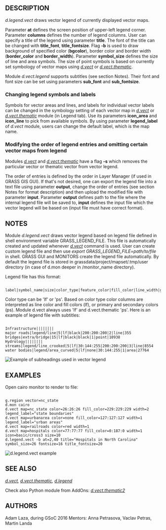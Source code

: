 
## DESCRIPTION

*d.legend.vect* draws vector legend of currently displayed vector maps.

Parameter **at** defines the screen position of upper-left legend corner.
Parameter **columns** defines the number of legend columns.
User can specify a title of the legend using parameter **title**.
The font of the title can be changed with **title\_font**, **title\_fontsize**.
Flag **-b** is used to draw background of specified color (**bgcolor**),
border color and border width (**border\_color** and **border\_width**).
Parameter **symbol\_size** defines the size of line and area symbols.
The size of point symbols is based on currently set symbology of vector maps using
*[d.vect](d.vect.html)* or
*[d.vect.thematic](d.vect.thematic.html)*.

Module *d.vect.legend* supports subtitles (see section Notes).
Their font and font size can be set using parameters **sub\_font**
and **sub\_fontsize**.

### Changing legend symbols and labels

Symbols for vector areas and lines, and labels for individual vector labels
can be changed in the symbology setting of each vector map in
*[d.vect](d.vect.html)* or
*[d.vect.thematic](d.vect.thematic.html)*
module (in Legend tab). Use its parameters
**icon\_area** and **icon\_line** to pick from available symbols.
By using parameter **legend\_label** of *d.vect* module, users can change
the default label, which is the map name.

### Modifying the order of legend entries and omitting certain vector maps from legend

Modules *[d.vect](d.vect.html)* and
*[d.vect.thematic](d.vect.thematic.html)*
have a flag **-s**
which removes the particular vector or thematic vector from vector legend.

The order of entries is defined by the order in Layer Manager (if used
in GRASS GIS GUI). If that's not desired, one can export the legend file
into a text file using parameter **output**, change the order of entries
(see section Notes for format description) and then upload the modified file
with parameter **input**.
Parameter **output** defines path to the file where the internal legend
file will be saved to, **input** defines the input file which
the vector legend will be based on (input file must have correct format).

## NOTES

Module *d.legend.vect* draws vector legend based on legend file defined
in shell environment variable GRASS\_LEGEND\_FILE.
This file is automatically created and updated whenever
*[d.vect](d.vect.html)* command is used.
User can create custom legend file and then use
*export GRASS\_LEGEND\_FILE=path/to/file* in shell.
GRASS GUI and MONITORS create the legend file automatically.
By default the legend file is stored in grassdata/project/mapset/.tmp/user
directory (in case of d.mon deeper in /monitor\_name directory).

Legend file has this format:

```

label|symbol_name|size|color_type|feature_color|fill_color|line_width|geometry_type|feature_count

```

Color type can be 'lf' or 'ps'. Based on color type color columns are interpreted
as line color and fill colors (lf), or primary and secondary colors (ps).
Module d.vect always uses 'lf' and d.vect.thematic 'ps'.
Here is an example of legend file with subtitles:

```

Infrastructure||||||||
major roads|legend/line|5|lf|black|200:200:200|2|line|355
bridges|extra/bridge|15|lf|black|black|1|point|10938
Hydrology||||||||
streams|legend/line_crooked|5|lf|30:144:255|200:200:200|3|line|8554
water bodies|legend/area_curved|5|lf|none|30:144:255|1|area|27764

```

![Example of subheadings used in vector legend](d_legend_vect_subheadings.png)

## EXAMPLES

Open cairo monitor to render to file:

```

g.region vector=nc_state
d.mon cairo
d.vect map=nc_state color=26:26:26 fill_color=229:229:229 width=2 legend_label="state boundaries"
d.vect map=urbanarea color=none fill_color=127:127:127 width=1 legend_label="urban areas"
d.vect map=railroads color=red width=1
d.vect map=hospitals color=77:77:77 fill_color=0:187:0 width=1 icon=basic/cross3 size=10
d.legend.vect -b at=2,40 title="Hospitals in North Carolina" symbol_size=26 fontsize=16 title_fontsize=20

```

![d.legend.vect example](d_legend_vect.png)

## SEE ALSO

*[d.vect](d.vect.html),
[d.vect.thematic](d.vect.thematic.html),
[d.legend](d.legend.html)*

Check also Python module from
AddOns: *[d.vect.thematic2](https://grass.osgeo.org/grass8/manuals/addons/d.vect.thematic2.html)*

## AUTHORS

Adam Laza, during GSoC 2016
Mentors: Anna Petrasova, Vaclav Petras, Martin Landa
